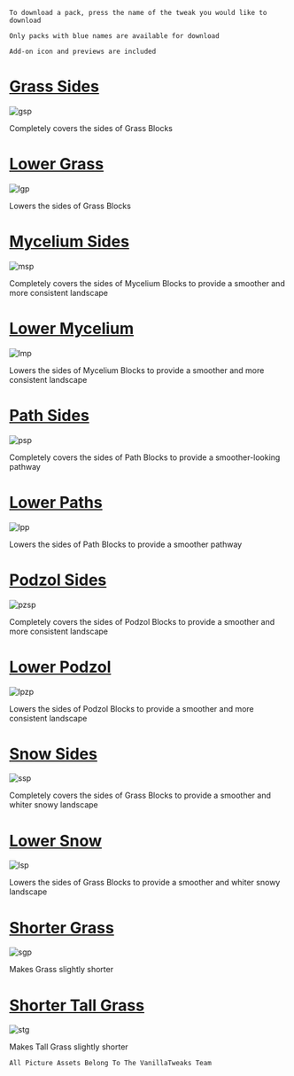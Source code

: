 `To download a pack, press the name of the tweak you would like to download` 

`Only packs with blue names are available for download` 

`Add-on icon and previews are included`

# [Grass Sides](https://www.dropbox.com/s/7iukkl5w0n91dvd/grass_sides.mcpack?dl=1)

![gsp](https://vanillatweaks.net/assets/resources/previews/resourcepacks/1.15/GrassSides.png?v1)

Completely covers the sides of Grass Blocks

# [Lower Grass](https://www.dropbox.com/s/s202r60deao8zi5/lower_grass.mcpack?dl=1)

![lgp](https://vanillatweaks.net/assets/resources/previews/resourcepacks/1.15/LowerGrass.png?v1)

Lowers the sides of Grass Blocks

# [Mycelium Sides](https://www.dropbox.com/s/fmos8n7w4n99416/mycelium_sides.mcpack?dl=1)

![msp](https://vanillatweaks.net/assets/resources/previews/resourcepacks/1.15/MyceliumSides.png?v1)

Completely covers the sides of Mycelium Blocks to provide a smoother and more consistent landscape
 
# [Lower Mycelium](https://www.dropbox.com/s/y7fm3du2fc7opp2/lower_mycelium.mcpack?dl=1)

![lmp](https://vanillatweaks.net/assets/resources/previews/resourcepacks/1.15/LowerMycelium.png?v1)

Lowers the sides of Mycelium Blocks to provide a smoother and more consistent landscape

# [Path Sides](https://www.dropbox.com/s/9zun8b5dpexpj81/path_sides.mcpack?dl=1)

![psp](https://vanillatweaks.net/assets/resources/previews/resourcepacks/1.15/PathSides.png?v1)

Completely covers the sides of Path Blocks to provide a smoother-looking pathway

# [Lower Paths](https://www.dropbox.com/s/7tgxqfiaonnm1dz/lower_paths.mcpack?dl=1)

![lpp](https://vanillatweaks.net/assets/resources/previews/resourcepacks/1.15/LowerPaths.png?v1)

Lowers the sides of Path Blocks to provide a smoother pathway

# [Podzol Sides](https://www.dropbox.com/s/dkubjxfz9ap5a3c/podzol_sides.mcpack?dl=1)

![pzsp](https://vanillatweaks.net/assets/resources/previews/resourcepacks/1.15/PodzolSides.png?v1)

Completely covers the sides of Podzol Blocks to provide a smoother and more consistent landscape

# [Lower Podzol](https://www.dropbox.com/s/4xh5yfag43noyqe/lower_podzol.mcpack?dl=1)

![lpzp](https://vanillatweaks.net/assets/resources/previews/resourcepacks/1.15/LowerPodzol.png?v1)

Lowers the sides of Podzol Blocks to provide a smoother and more consistent landscape

# [Snow Sides](https://www.dropbox.com/s/ri2mvbwqk5zn8w5/snow_sides.mcpack?dl=1)

![ssp](https://vanillatweaks.net/assets/resources/previews/resourcepacks/1.15/SnowSides.png?v1)

Completely covers the sides of Grass Blocks to provide a smoother and whiter snowy landscape

# [Lower Snow](https://www.dropbox.com/s/jn9pt15hkd0uv9h/lower_snow.mcpack?dl=1)

![lsp](https://vanillatweaks.net/assets/resources/previews/resourcepacks/1.15/LowerSnow.png?v1)

Lowers the sides of Grass Blocks to provide a smoother and whiter snowy landscape

# [Shorter Grass](https://www.dropbox.com/s/k2etd8toujbk3ha/short_grass.mcpack?dl=1)

![sgp](https://vanillatweaks.net/assets/resources/previews/resourcepacks/1.15/ShorterGrass.png?v1)

Makes Grass slightly shorter

# [Shorter Tall Grass](https://www.dropbox.com/s/dettbeisxephrw9/short_tgrass.mcpack?dl=1)

![stg](https://vanillatweaks.net/assets/resources/previews/resourcepacks/1.15/ShorterTallGrass.png?v1)

Makes Tall Grass slightly shorter

`All Picture Assets Belong To The VanillaTweaks Team`
